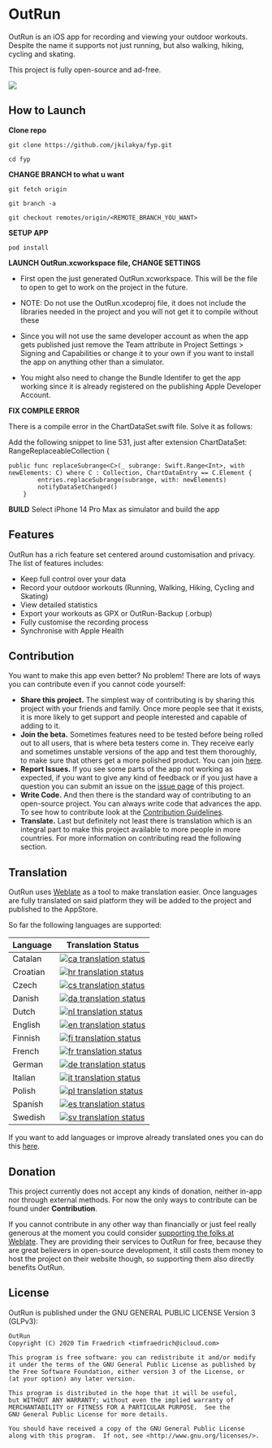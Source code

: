 # OutRun

OutRun is an iOS app for recording and viewing your outdoor workouts. Despite the name it supports not just running, but also walking, hiking, cycling and skating.

This project is fully open-source and ad-free.

<a href="https://apps.apple.com/us/app/OutRun/id1477511092">
    <img src="https://outrun.tadris.de/src/download.svg">
</a>

## How to Launch

**Clone repo**

    git clone https://github.com/jkilakya/fyp.git

    cd fyp

**CHANGE BRANCH to what u want**

    git fetch origin
    
    git branch -a

    git checkout remotes/origin/<REMOTE_BRANCH_YOU_WANT>

**SETUP APP**

    pod install

**LAUNCH OutRun.xcworkspace file, CHANGE SETTINGS**

- First open the just generated OutRun.xcworkspace. This will be the file to open to get to work on the project in the future.

- NOTE: Do not use the OutRun.xcodeproj file, it does not include the libraries needed in the project and you will not get it to compile without these

- Since you will not use the same developer account as when the app gets published just remove the Team attribute in Project Settings > Signing and Capabilities or change it to your own if you want to install the app on anything other than a simulator.

- You might also need to change the Bundle Identifer to get the app working since it is already registered on the publishing Apple Developer Account.

**FIX COMPILE ERROR**

There is a compile error in the ChartDataSet.swift file. Solve it as follows: 

Add the following snippet to line 531, just after extension ChartDataSet: RangeReplaceableCollection {

    public func replaceSubrange<C>(_ subrange: Swift.Range<Int>, with newElements: C) where C : Collection, ChartDataEntry == C.Element {
            entries.replaceSubrange(subrange, with: newElements)
            notifyDataSetChanged()
        }

**BUILD**
Select iPhone 14 Pro Max as simulator and build the app

## Features

OutRun has a rich feature set centered around customisation and privacy. The list of features includes:

- Keep full control over your data
- Record your outdoor workouts (Running, Walking, Hiking, Cycling and Skating)
- View detailed statistics
- Export your workouts as GPX or OutRun-Backup (.orbup)
- Fully customise the recording process
- Synchronise with Apple Health

## Contribution

You want to make this app even better? No problem! There are lots of ways you can contribute even if you cannot code yourself:

* **Share this project.** The simplest way of contributing is by sharing this project with your friends and family. Once more people see that it exists, it is more likely to get support and people interested and capable of adding to it.
* **Join the beta.** Sometimes features need to be tested before being rolled out to all users, that is where beta testers come in. They receive early and sometimes unstable versions of the app and test them thoroughly, to make sure that others get a more polished product. You can join [here](https://testflight.apple.com/join/kDqNWBAi).
* **Report Issues.** If you see some parts of the app not working as expected, if you want to give any kind of feedback or if you just have a question you can submit an issue on the [issue page](https://github.com/timfraedrich/OutRun/issues) of this project.
* **Write Code.** And then there is the standard way of contributing to an open-source project. You can always write code that advances the app. To see how to contribute look at the [Contribution Guidelines](https://github.com/timfraedrich/OutRun/blob/dev/CONTRIBUTING.md).
* **Translate.** Last but definitely not least there is translation which is an integral part to make this project available to more people in more countries. For more information on contributing read the following section.

## Translation

OutRun uses [Weblate](https://weblate.org/) as a tool to make translation easier. Once languages are fully translated on said platform they will be added to the project and published to the AppStore.

So far the following languages are supported:

| Language | Translation Status |
|----------|--------------------|
| Catalan  | [![ca translation status](https://hosted.weblate.org/widgets/outrun/ca/svg-badge.svg)](https://hosted.weblate.org/engage/outrun/ca/) |
| Croatian | [![hr translation status](https://hosted.weblate.org/widgets/outrun/hr/svg-badge.svg)](https://hosted.weblate.org/engage/outrun/hr/) |
| Czech    | [![cs translation status](https://hosted.weblate.org/widgets/outrun/cs/svg-badge.svg)](https://hosted.weblate.org/engage/outrun/cs/) |
| Danish   | [![da translation status](https://hosted.weblate.org/widgets/outrun/da/svg-badge.svg)](https://hosted.weblate.org/engage/outrun/da/) |
| Dutch    | [![nl translation status](https://hosted.weblate.org/widgets/outrun/nl/svg-badge.svg)](https://hosted.weblate.org/engage/outrun/nl/) |
| English  | [![en translation status](https://hosted.weblate.org/widgets/outrun/en/svg-badge.svg)](https://hosted.weblate.org/engage/outrun/en/) |
| Finnish  | [![fi translation status](https://hosted.weblate.org/widgets/outrun/fi/svg-badge.svg)](https://hosted.weblate.org/engage/outrun/fi/) |
| French   | [![fr translation status](https://hosted.weblate.org/widgets/outrun/fr/svg-badge.svg)](https://hosted.weblate.org/engage/outrun/fr/) |
| German   | [![de translation status](https://hosted.weblate.org/widgets/outrun/de/svg-badge.svg)](https://hosted.weblate.org/engage/outrun/de/) |
| Italian  | [![it translation status](https://hosted.weblate.org/widgets/outrun/it/svg-badge.svg)](https://hosted.weblate.org/engage/outrun/it/) |
| Polish   | [![pl translation status](https://hosted.weblate.org/widgets/outrun/pl/svg-badge.svg)](https://hosted.weblate.org/engage/outrun/pl/) |
| Spanish  | [![es translation status](https://hosted.weblate.org/widgets/outrun/es/svg-badge.svg)](https://hosted.weblate.org/engage/outrun/es/) |
| Swedish  | [![sv translation status](https://hosted.weblate.org/widgets/outrun/sv/svg-badge.svg)](https://hosted.weblate.org/engage/outrun/sv/) |

If you want to add languages or improve already translated ones you can do this [here](https://hosted.weblate.org/engage/outrun/).

## Donation

This project currently does not accept any kinds of donation, neither in-app nor through external methods. For now the only ways to contribute can be found under **Contribution**.

If you cannot contribute in any other way than financially or just feel really generous at the moment you could consider [supporting the folks at Weblate](https://weblate.org/donate/). They are providing their services to OutRun for free, because they are great believers in open-source development, it still costs them money to host the project on their website though, so supporting them also directly benefits OutRun.

## License

OutRun is published under the GNU GENERAL PUBLIC LICENSE Version 3 (GLPv3):

    OutRun
    Copyright (C) 2020 Tim Fraedrich <timfraedrich@icloud.com>

    This program is free software: you can redistribute it and/or modify
    it under the terms of the GNU General Public License as published by
    the Free Software Foundation, either version 3 of the License, or
    (at your option) any later version.

    This program is distributed in the hope that it will be useful,
    but WITHOUT ANY WARRANTY; without even the implied warranty of
    MERCHANTABILITY or FITNESS FOR A PARTICULAR PURPOSE.  See the
    GNU General Public License for more details.

    You should have received a copy of the GNU General Public License
    along with this program.  If not, see <http://www.gnu.org/licenses/>.
